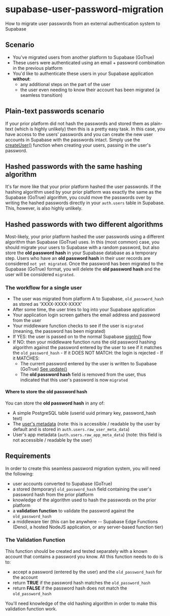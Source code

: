 # supabase-user-password-migration
How to migrate user passwords from an external authentication system to Supabase

## Scenario
- You've migrated users from another platform to Supabase (GoTrue)
- These users were authenticated using an email + password combination in the previous platform
- You'd like to authenticate these users in your Supabase application **without**:
  - any additional steps on the part of the user
  - the user even needing to know their account has been migrated (a seamless transition)
  
## Plain-text passwords scenario
If your prior platform did not hash the passwords and stored them as plain-text (which is highly unlikely) then this is a pretty easy task.  In this case, you have access to the users' passwords and you can create the new user accounts in Supabase with the passwords intact.  Simply use the [createUser()](https://supabase.com/docs/reference/javascript/auth-api-createuser) function when creating your users, passing in the user's password.

## Hashed passwords with the same hashing algorithm
It's far more like that your prior platform hashed the user passwords.  If the hashing algorithm used by your prior platform was exactly the same as the Supabase (GoTrue) algorithm, you could move the passwords over by writing the hashed passwords directly in your `auth.users` table in Supabase.  This, however, is also highly unlikely.

## Hashed passwords with two different algorithms
Most-likely, your prior platform hashed the user passwords using a different algorithm than Supabase (GoTrue) uses.  In this (most common) case, you should migrate your users to Supabase with a random password, but also store the **old password hash** in your Supabase database as a temporary step.  Users who have an **old password hash** in their user records are considered `not yet migrated`.  Once the password has been migrated to the Supabase (GoTrue) format, you will delete the **old password hash** and the user will be considered `migrated`.

### The workflow for a single user
-  The user was migrated from platform A to Supabase, `old_password_hash` as stored as 'XXXX-XXXX-XXXX'
-  After some time, the user tries to log into your Supabase application
-  Your application login screen gathers the email address and password from the user
-  Your middleware function checks to see if the user is `migrated` (meaning, the password has been migrated)
  -  If YES: the user is passed on to the normal Supabase [signIn()](https://supabase.com/docs/reference/javascript/auth-signin) flow
  -  If NO: then your middleware function runs the old password hashing algorithm against the password entered by the user to see if it matches the `old_password_hash`
    - If it DOES NOT MATCH: the login is rejected
    - If it MATCHES: 
      - The current password entered by the user is written to Supabase (GoTrue) [See update()](https://supabase.com/docs/reference/javascript/auth-update#update-password-for-authenticated-user)
      - The **old password hash** field is removed from the user, thus indicated that this user's password is now `migrated`

#### Where to store the **old password hash**
You can store the **old password hash** in any of:
- A simple PostgreSQL table (userid uuid primary key, password_hash text)
- The [user's metadata](https://supabase.com/docs/reference/javascript/auth-update#update-a-users-metadata) (note: this is accessible / readable by the user by default and is stored in `auth.users.raw_user_meta_data`)
- User's app metadata (`auth.users.raw_app_meta_data`) (note: this field is not accessible / readable by the user)

## Requirements
In order to create this seamless password migration system, you will need the following:
- user accounts converted to Supabase (GoTrue)
- a stored (temporary) `old_password_hash` field containing the user's password hash from the prior platform
- knowledge of the algorithm used to hash the passwords on the prior platform
- a **validation function** to validate the password against the `old_password_hash`
- a middleware tier (this can be anywhere -- Supabase Edge Functions (Deno), a hosted NodeJS application, or any server-based function tier)

### The Validation Function
This function should be created and tested separately with a known account that contains a password you know.  All this function needs to do is to:
- accept a password (entered by the user) and the `old_password_hash` for the account
- return **TRUE** if the password hash matches the `old_password_hash`
- return **FALSE** if the password hash does not match the `old_password_hash`

You'll need knowledge of the old hashing algorithm in order to make this validation function work.

